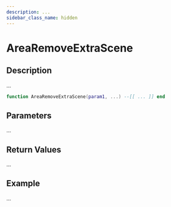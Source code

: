 ```yaml
---
description: ...
sidebar_class_name: hidden
---
```


# AreaRemoveExtraScene

## Description

...

```lua
function AreaRemoveExtraScene(param1, ...) --[[ ... ]] end
```

## Parameters

...

## Return Values

...

## Example

...

